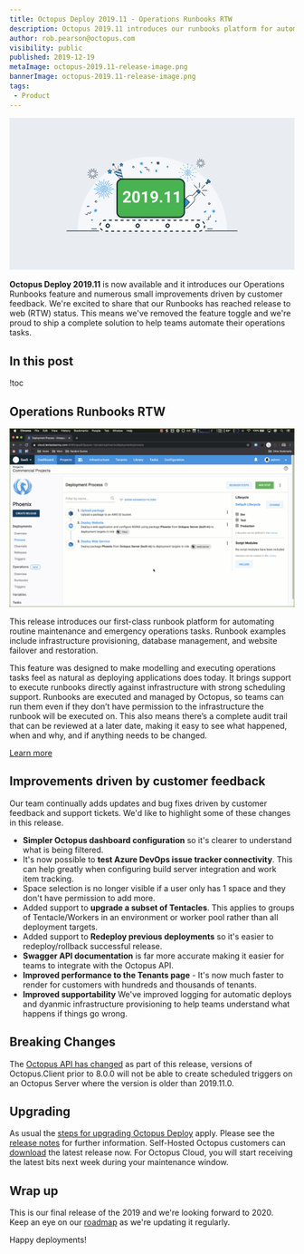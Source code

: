 ```yaml
---
title: Octopus Deploy 2019.11 - Operations Runbooks RTW
description: Octopus 2019.11 introduces our runbooks platform for automating operations tasks with support for scheduling, permissions, paramaterized runs and more.
author: rob.pearson@octopus.com
visibility: public
published: 2019-12-19
metaImage: octopus-2019.11-release-image.png
bannerImage: octopus-2019.11-release-image.png
tags:
 - Product
---
```


![Octopus Deploy 2019.11 is now available](octopus-2019.11-release-image.png)

**Octopus Deploy 2019.11** is now available and it introduces our Operations Runbooks feature and numerous small improvements driven by customer feedback. We're excited to share that our Runbooks has reached release to web (RTW) status. This means we've removed the feature toggle and we're proud to ship a complete solution to help teams automate their operations tasks. 

<h2>In this post</h2>

!toc

## Operations Runbooks RTW

![Operations Runbooks in an Octopus Project](operations-runbooks.gif "width=800")

This release introduces our first-class runbook platform for automating routine maintenance and emergency operations tasks. Runbook examples include infrastructure provisioning, database management, and website failover and restoration. 

This feature was designed to make modelling and executing operations tasks feel as natural as deploying applications does today. It brings support to execute runbooks directly against infrastructure with strong scheduling support. Runbooks are executed and managed by Octopus, so teams can run them even if they don’t have permission to the infrastructure the runbook will be executed on. This also means there’s a complete audit trail that can be reviewed at a later date, making it easy to see what happened, when and why, and if anything needs to be changed.

[Learn more](https://octopus.com/docs/deployment-process/operations-runbooks)

## Improvements driven by customer feedback

Our team continually adds updates and bug fixes driven by customer feedback and support tickets. We'd like to highlight some of these changes in this release. 

* **Simpler Octopus dashboard configuration** so it's clearer to understand what is being filtered.
* It's now possible to **test Azure DevOps issue tracker connectivity**. This can help greatly when configuring build server integration and work item tracking.
* Space selection is no longer visible if a user only has 1 space and they don't have permission to add more.
* Added support to **upgrade a subset of Tentacles**. This applies to groups of Tentacle/Workers in an environment or worker pool rather than all deployment targets.
* Added support to **Redeploy previous deployments** so it's easier to redeploy/rollback successful release.
* **Swagger API documentation** is far more accurate making it easier for teams to integrate with the Octopus API. 
* **Improved performance to the Tenants page** - It's now much faster to render for customers with hundreds and thousands of tenants. 
* **Improved supportability** We've improved logging for automatic deploys and dyanmic infrastructure provisioning to help teams understand what happens if things go wrong.

## Breaking Changes

The [Octopus API has changed](https://github.com/OctopusDeploy/Issues/issues/4925) as part of this release, versions of Octopus.Client prior to 8.0.0 will not be able to create scheduled triggers on an Octopus Server where the version is older than 2019.11.0.

## Upgrading

As usual the [steps for upgrading Octopus Deploy](https://octopus.com/docs/administration/upgrading) apply. Please see the [release notes](https://octopus.com/downloads/compare?to=2019.11.0) for further information. Self-Hosted Octopus customers can [download](https://octopus.com/downloads/2019.11.0) the latest release now. For Octopus Cloud, you will start receiving the latest bits next week during your maintenance window. 

## Wrap up

This is our final release of the 2019 and we're looking forward to 2020. Keep an eye on our [roadmap](https://octopus.com/roadmap) as we're updating it regularly. 

Happy deployments!